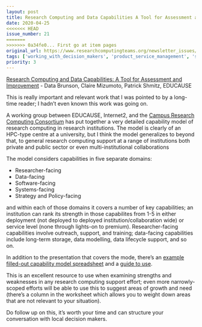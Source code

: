 ```yaml
---
layout: post
title: Research Computing and Data Capabilities A Tool for Assessment and Improvement - Data Brunson, Claire Mizumoto, Patrick Shmitz, EDUCAUSE
date: 2020-04-25
<<<<<<< HEAD
issue_number: 21
=======
>>>>>>> 0a34fe0... First go at item pages
original_url: https://www.researchcomputingteams.org/newsletter_issues/0021
tags: ['working_with_decision_makers', 'product_service_management', 'strategy']
priority: 3
---
```


<!-- markdownlint-disable MD033 -->
<!-- markdownlint-disable MD041 -->
<!-- markdownlint-disable MD049 -->

[Research Computing and Data Capabilities: A Tool for Assessment and Improvement](https://library.educause.edu/resources/2020/4/research-computing-and-data-capabilities-a-tool-for-assessment-and-improvement) - Data Brunson, Claire Mizumoto, Patrick Shmitz, EDUCAUSE

This is really important and relevant work that I was pointed to by a long-time reader; I hadn’t even known this work was going on.

A working group between EDUCAUSE, Internet2, and the [Campus Research Computing Consortium](https://carcc.org/how-to-join/) has put together a very detailed capability model of research computing in research institutions.  The model is clearly of an HPC-type centre at a university, but I think the model generalizes to beyond that, to general research computing support at a range of institutions both private and public sector or even multi-institutional collaborations

The model considers capabilities in five separate domains:

- Researcher-facing
- Data-facing
- Software-facing
- Systems-facing
- Strategy and Policy-facing

and within each of those domains it covers a number of key capabilities; an institution can rank its strength in those capabilites from 1-5 in either deployment (not deployed to deployed institution/collaboration wide) or service level (none through lights-on to premium).  Researcher-facing capabilities involve outreach, support, and training; data-facing capabilities include long-term storage, data modelling, data lifecycle support, and so on.

In addition to the presentation that covers the mode, there’s an [example filled-out capability model spreadsheet](https://docs.google.com/spreadsheets/d/1RFgHBEVwkrOkZy7sJ7L2ICXhQs8wegR4lwb-gknK4UM/edit#gid=977752861) and a [guide to use](https://docs.google.com/document/d/15xiDXMta7AlEvE6IpW4mvadAiW2PPshmBi73AVHTm9g/view#heading=h.qdxvennl5pii).

This is an excellent resource to use when examining strengths and weaknesses in any research computing support effort; even more narrowly-scoped efforts will be able to use this to suggest areas of growth and need (there’s a column in the worksheet which allows you to weight down areas that are not relevant to your situation).

Do follow up on this, it’s worth your time and can structure your conversation with local decision makers.

